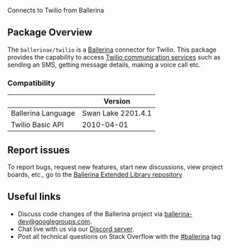 Connects to Twilio from Ballerina

## Package Overview
The `ballerinax/twilio` is a [Ballerina](https://ballerina.io/) connector for Twilio.
This package provides the capability to access [Twilio communication services](https://www.twilio.com/docs/all) such as
sending an SMS, getting message details, making a voice call etc.

### Compatibility
|                        | Version             |
|------------------------|---------------------|
| Ballerina Language     | Swan Lake 2201.4.1  |
| Twilio Basic API       | 2010-04-01          |     

## Report issues
To report bugs, request new features, start new discussions, view project boards, etc., go to the [Ballerina Extended Library repository](https://github.com/ballerina-platform/ballerina-extended-library)

## Useful links
- Discuss code changes of the Ballerina project via [ballerina-dev@googlegroups.com](mailto:ballerina-dev@googlegroups.com).
- Chat live with us via our [Discord server](https://discord.gg/ballerinalang).
- Post all technical questions on Stack Overflow with the [#ballerina](https://stackoverflow.com/questions/tagged/ballerina) tag
